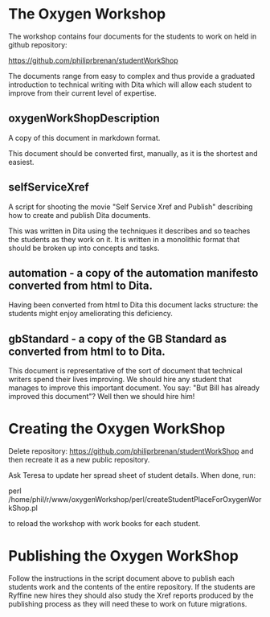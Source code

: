 # The Oxygen Workshop

The workshop contains four documents for the students to work on held in github
repository:

https://github.com/philiprbrenan/studentWorkShop

The documents range from easy to complex and thus provide a graduated
introduction to technical writing with Dita which will allow each student to
improve from their current level of expertise.

## oxygenWorkShopDescription

A copy of this document in markdown format.

This document should be converted first, manually, as it is the shortest and
easiest.

## selfServiceXref

A script for shooting the movie "Self Service Xref and Publish" describing how
to create and publish Dita documents.

This was  written in Dita using the techniques it describes and so teaches the
students as they work on it. It is written in a monolithic format that should
be broken up into concepts and tasks.

## automation - a copy of the automation manifesto converted from html to Dita.

Having been converted from html to Dita this document lacks structure: the
students might enjoy ameliorating this deficiency.

## gbStandard - a copy of the GB Standard as converted from html to to Dita.

This document is representative of the sort of document that technical writers
spend their lives improving.  We should hire any student that manages to
improve this important document. You say: "But Bill has already improved this
document"? Well then we should hire him!

# Creating the Oxygen WorkShop

Delete repository: https://github.com/philiprbrenan/studentWorkShop and then
recreate it as a new public repository.

Ask Teresa to update her spread sheet of student details.  When done, run:

  perl /home/phil/r/www/oxygenWorkshop/perl/createStudentPlaceForOxygenWorkShop.pl

to reload the workshop with work books for each student.

# Publishing the Oxygen WorkShop

Follow the instructions in the script document above to publish each students
work and the contents of the entire repository.  If the students are Ryffine
new hires they should also study the Xref reports produced by the publishing
process as they will need these to work on future migrations.
